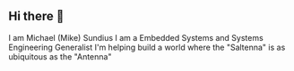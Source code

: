 ## Hi there 👋

I am Michael (Mike) Sundius
I am a Embedded Systems and Systems Engineering Generalist
I'm helping build a world where the "Saltenna" is as ubiquitous as the "Antenna"

<!--
**msaltenna/msaltenna** is a ✨ _special_ ✨ repository because its `README.md` (this file) appears on your GitHub profile.

Here are some ideas to get you started:

- 🔭 I’m currently working on ...
- 🌱 I’m currently learning ...
- 👯 I’m looking to collaborate on ...
- 🤔 I’m looking for help with ...
- 💬 Ask me about ...
- 📫 How to reach me: ...
- 😄 Pronouns: ...
- ⚡ Fun fact: ...
-->
